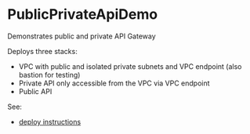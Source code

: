 # PublicPrivateApiDemo

Demonstrates public and private API Gateway

Deploys three stacks:

- VPC with public and isolated private subnets and VPC endpoint (also bastion for testing)
- Private API only accessible from the VPC via VPC endpoint
- Public API

See:

- [deploy instructions](./infra/README.md)

